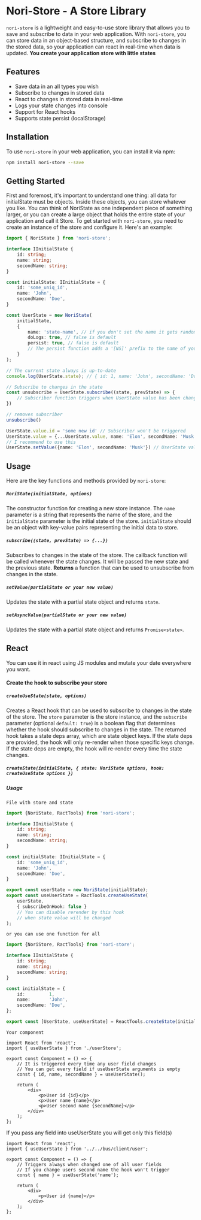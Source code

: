 # Nori-Store - A Store Library

`nori-store` is a lightweight and easy-to-use store library that allows you to save and subscribe to data in your web application. With `nori-store`, you can store data in an object-based structure, and subscribe to changes in the stored data, so your application can react in real-time when data is updated.
__You create your application store with little states__
## Features

- Save data in an all types you wish
- Subscribe to changes in stored data
- React to changes in stored data in real-time
- Logs your state changes into console
- Support for React hooks
- Supports state persist (localStorage)

## Installation

To use `nori-store` in your web application, you can install it via npm:
```sh
npm install nori-store --save
```

## Getting Started
First and foremost, it's important to understand one thing: all data for initialState must be objects. Inside these objects, you can store whatever you like. You can think of NoriState as one independent piece of something larger, or you can create a large object that holds the entire state of your application and call it Store.
To get started with `nori-store`, you need to create an instance of the store and configure it. Here's an example:

```typescript
import { NoriState } from 'nori-store';

interface IInitialState {
    id: string;
    name: string;
    secondName: string;
}

const initialState: IInitialState = {
    id: 'some_uniq_id',
    name: 'John',
    secondName: 'Doe',
}

const UserState = new NoriState(
    initialState,
    {
        name: 'state-name', // if you don't set the name it gets random id
        doLogs: true, // false is default
        persist: true, // false is default
        // The persist function adds a '[NS]' prefix to the name of your state and saves it in localStorage.
    }
);

// The current state always is up-to-date
console.log(UserState.state); // { id: 1, name: 'John', secondName: 'Doe' }

// Subscribe to changes in the state
const unsubscribe = UserState.subscribe((state, prevState) => {
    // Subscriber function triggers when UserState value has been changed
})

// removes subscriber
unsubscribe()

UserState.value.id = 'some new id' // Subscriber won't be triggered
UserState.value = {...UserState.value, name: 'Elon', secondName: 'Musk'} // Will trigger subscriber
// I recommend to use this
UserState.setValue({name: 'Elon', secondName: 'Musk'}) // UserState value and new object will be merged

```

## Usage

Here are the key functions and methods provided by `nori-store`:

##### `NoriState(initialState, options)`
The constructor function for creating a new store instance. The `name` parameter is a string that represents the name of the store, and the `initialState` parameter is the initial state of the store. `initialState` should be an object with key-value pairs representing the initial data to store.

##### `subscribe((state, prevState) => {...})`
Subscribes to changes in the state of the store. The callback function will be called whenever the state changes. It will be passed the new state and the previous state.
**Returns** a function that can be used to unsubscribe from changes in the state.

##### `setValue(partialState or your new value)`
Updates the state with a partial state object and returns `state`.

##### `setAsyncValue(partialState or your new value)`
Updates the state with a partial state object and returns `Promise<state>`.

## React
You can use it in react using JS modules and mutate your date everywhere you want.

#### Create the hook to subscribe your store

##### `createUseState(state, options)`
Creates a React hook that can be used to subscribe to changes in the state of the store. The `store` parameter is the store instance, and the `subscribe` parameter (optional `default: true`) is a boolean flag that determines whether the hook should subscribe to changes in the state.
The returned hook takes a state deps array, which are state object keys. If the state deps are provided, the hook will only re-render when those specific keys change. If the state deps are empty, the hook will re-render every time the state changes.

##### `createState(initialState, { state: NoriState options, hook: createUseState options })`

##### Usage
`File with store and state`
```typescript
import {NoriState, RactTools} from 'nori-store';

interface IInitialState {
    id: string;
    name: string;
    secondName: string;
}

const initialState: IInitialState = {
    id: 'some_uniq_id',
    name: 'John',
    secondName: 'Doe',
}

export const userState = new NoriState(initialState);
export const useUserState = RactTools.createUseState(
    userState,
    { subscribeOnHook: false }
    // You can disable rerender by this hook
    // when state value will be changed
);
```
`or you can use one function for all`
```typescript
import {NoriStore, RactTools} from 'nori-store';

interface IInitialState {
    id: string;
    name: string;
    secondName: string;
}

const initialState = {
    id:         1,
    name:       'John',
    secondName: 'Doe',
};

export const [UserState, useUserState] = ReactTools.createState(initialState)
```
`Your component`
```tsx
import React from 'react';
import { useUserState } from './userStore';

export const Component = () => {
    // It is triggered every time any user field changes
    // You can get every field if useUserState arguments is empty
    const { id, name, secondName } = useUserState();

    return (
        <div>
            <p>User id {id}</p>
            <p>User name {name}</p>
            <p>User second name {secondName}</p>
        </div>
    );
};
```
If you pass any field into useUserState you will get only this field(s)
```tsx
import React from 'react';
import { useUserState } from '../../bus/client/user';

export const Component = () => {
    // Triggers always when changed one of all user fields
    // If you change users second name the hook won't trigger
    const { name } = useUserState('name');

    return (
        <div>
            <p>User id {name}</p>
        </div>
    );
};
```
